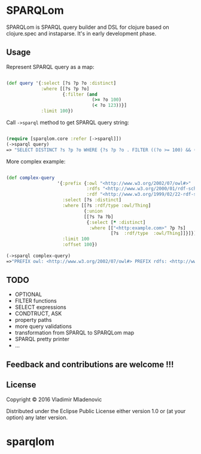 # SPARQLom

SPARQLom is SPARQL query builder and DSL for clojure based on clojure.spec and instaparse. It's in early development phase.

## Usage

Represent SPARQL query as a map: 

```clj

(def query '{:select [?s ?p ?o :distinct] 
             :where [[?s ?p ?o]
                     {:filter (and 
                                (>= ?o 100) 
                                (< ?o 123))}]
             :limit 100})
```

Call `->sparql` method to get SPARQL query string:

```clj

(require [sparqlom.core :refer [->sparql]])
(->sparql query)
=> "SELECT DISTINCT ?s ?p ?o WHERE {?s ?p ?o . FILTER ((?o >= 100) && (?o < 123))} LIMIT 100"
```

More complex example:

```clojure

(def complex-query 
                   '{:prefix {:owl "<http://www.w3.org/2002/07/owl#>"
                              :rdfs "<http://www.w3.org/2000/01/rdf-schema#>"
                              :rdf "<http://www.w3.org/1999/02/22-rdf-syntax-ns#>"}
                     :select [?s :distinct]
                     :where [[?s :rdf/type :owl/Thing]
                             {:union
                             [[?s ?a ?b]
                              {:select [* :distinct]
                               :where [["<http:example.com>" ?p ?s]
                                       [?s  :rdf/type  :owl/Thing]]}]}]
                     :limit 100
                     :offset 100})
                    
(->sparql complex-query)
=>"PREFIX owl: <http://www.w3.org/2002/07/owl#> PREFIX rdfs: <http://www.w3.org/2000/01/rdf-schema#> PREFIX rdf: <http://www.w3.org/1999/02/22-rdf-syntax-ns#> SELECT DISTINCT ?s WHERE {?s rdf:type owl:Thing . {?s ?a ?b .} UNION {SELECT DISTINCT * WHERE {<http:example.com> ?p ?s . ?s rdf:type owl:Thing .}}} LIMIT 100 OFFSET 100"
```


## TODO
 
- OPTIONAL
- FILTER functions
- SELECT expressions
- CONDTRUCT, ASK
- property paths 
- more query validations
- transformation from SPARQL to SPARQLom map
- SPARQL pretty printer 
- ...

## Feedback and contributions are welcome !!!

## License

Copyright © 2016 Vladimir Mladenovic

Distributed under the Eclipse Public License either version 1.0 or (at
your option) any later version.
# sparqlom
